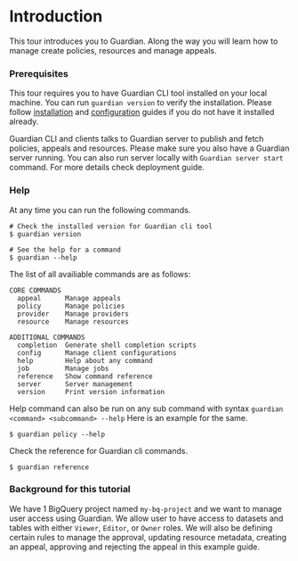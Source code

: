 # Introduction

This tour introduces you to Guardian. Along the way you will learn how to manage create policies, resources and manage appeals.

### Prerequisites

This tour requires you to have Guardian CLI tool installed on your local machine. You can run `guardian version` to verify the installation. Please follow [installation](../getting_started/installation) and [configuration](../getting_started/configuration) guides if you do not have it installed already.

Guardian CLI and clients talks to Guardian server to publish and fetch policies, appeals and resources. Please make sure you also have a Guardian server running. You can also run server locally with `Guardian server start` command. For more details check deployment guide.

### Help

At any time you can run the following commands.

```
# Check the installed version for Guardian cli tool
$ guardian version

# See the help for a command
$ guardian --help
```

The list of all availiable commands are as follows:

```text
CORE COMMANDS
  appeal      Manage appeals
  policy      Manage policies
  provider    Manage providers
  resource    Manage resources

ADDITIONAL COMMANDS
  completion  Generate shell completion scripts
  config      Manage client configurations
  help        Help about any command
  job         Manage jobs
  reference   Show command reference
  server      Server management
  version     Print version information
```

Help command can also be run on any sub command with syntax `guardian <command> <subcommand> --help` Here is an example for the same.

```
$ guardian policy --help
```

Check the reference for Guardian cli commands.

```
$ guardian reference
```

### Background for this tutorial

We have 1 BigQuery project named `my-bq-project` and we want to manage user access using Guardian. We allow user to have access to datasets and tables with either `Viewer`, `Editor`, or `Owner` roles. We will also be defining certain rules to manage the approval, updating resource metadata, creating an appeal, approving and rejecting the appeal in this example guide.
